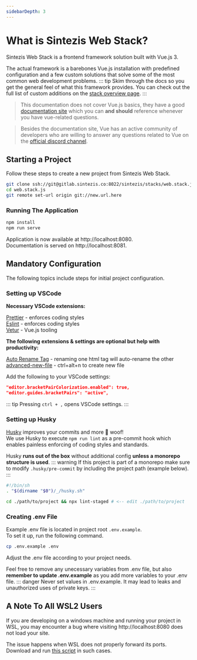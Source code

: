 ```yaml
---
sidebarDepth: 3
---
```


# What is Sintezis Web Stack?

Sintezis Web Stack is a frontend framework solution built with Vue.js 3.

The actual framework is a barebones Vue.js installation with predefined configuration and a few custom solutions that solve some of the most common web development problems.
::: tip
Skim through the docs so you get the general feel of what this framework provides. You can check out the full list of custom additions on the [stack overview page](/guide/overview).
:::

> This documentation does not cover Vue.js basics, they have a good [documentation site](https://v3.vuejs.org/guide/introduction.html) which you can **and should** reference whenever you have vue-related questions.

> Besides the documentation site, Vue has an active community of developers who are willing to answer any questions related to Vue on the [official discord channel](https://discord.gg/vue).

## Starting a Project

Follow these steps to create a new project from Sintezis Web Stack.

```bash
git clone ssh://git@gitlab.sintezis.co:8022/sintezis/stacks/web.stack.js.git
cd web.stack.js
git remote set-url origin git://new.url.here
```

### Running The Application

```bash
npm install
npm run serve
```

Application is now available at http://localhost:8080.<br>
Documentation is served on http://localhost:8081.

## Mandatory Configuration

The following topics include steps for initial project configuration.

### Setting up VSCode

**Necessary VSCode extensions:**

[Prettier](https://marketplace.visualstudio.com/items?itemName=esbenp.prettier-vscode) - enforces coding styles<br>
[Eslint](https://marketplace.visualstudio.com/items?itemName=dbaeumer.vscode-eslint) - enforces coding styles<br>
[Vetur](https://marketplace.visualstudio.com/items?itemName=octref.vetur) - Vue.js tooling

**The following extensions & settings are optional but help with productivity:**

[Auto Rename Tag](https://marketplace.visualstudio.com/items?itemName=formulahendry.auto-rename-tag) - renaming one html tag will auto-rename the other<br>
[advanced-new-file](https://marketplace.visualstudio.com/items?itemName=patbenatar.advanced-new-file) - ctrl+alt+n to create new file

Add the following to your VSCode settings:

```json
"editor.bracketPairColorization.enabled": true,
"editor.guides.bracketPairs": "active",
```

::: tip
Pressing `ctrl + ,` opens VSCode settings.
:::

### Setting up Husky

[Husky](https://typicode.github.io/husky/#/) improves your commits and more 🐶 woof!<br>
We use Husky to execute `npm run lint` as a pre-commit hook which enables painless enforcing of coding styles and standards.

Husky **runs out of the box** without additional config **unless a monorepo structure is used**.
::: warning
If this project is part of a monorepo make sure to modify `.husky/pre-commit` by including the project path (example below).
:::

```bash
#!/bin/sh
. "$(dirname "$0")/_/husky.sh"

cd ./path/to/project && npx lint-staged # <-- edit ./path/to/project

```

### Creating .env File

Example .env file is located in project root `.env.example`.<br>
To set it up, run the following command.

```bash
cp .env.example .env
```

Adjust the .env file according to your project needs.

Feel free to remove any unecessary variables from .env file, but also **remember to update .env.example** as you add more variables to your .env file.
::: danger
Never set values in .env.example. It may lead to leaks and unauthorized uses of private keys.
:::

## A Note To All WSL2 Users

If you are developing on a windows machine and running your project in WSL, you may encounter a bug where visiting http://localhost:8080 does not load your site.

The issue happens when WSL does not properly forward its ports. Download and run [this script](https://gist.github.com/lbzg/db64bf9f34f3cd8863e9911fd581417a) in such cases.
